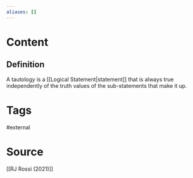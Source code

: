 ```yaml
---
aliases: []
---
```

# Content
## Definition
A tautology is a [[Logical Statement|statement]] that is always true independently of the truth values of the sub-statements that make it up. 

# Tags
#external

# Source
[[RJ Rossi (2021)]]
